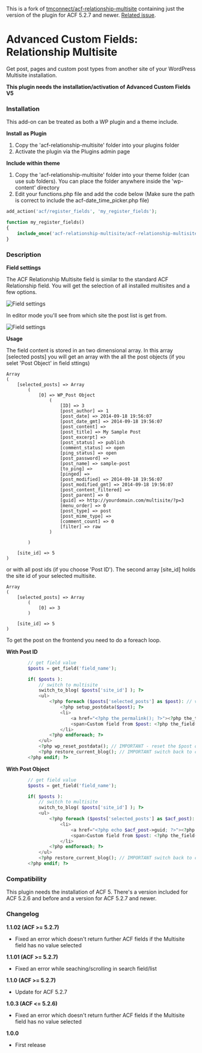 
This is a fork of [tmconnect/acf-relationship-multisite](https://github.com/tmconnect/acf-relationship-multisite) containing just the version of the plugin for ACF 5.2.7 and newer. [Related issue](https://github.com/tmconnect/acf-relationship-multisite/issues/19).




# Advanced Custom Fields: Relationship Multisite

Get post, pages and custom post types from another site of your WordPress Multisite installation.

**This plugin needs the installation/activation of Advanced Custom Fields V5**

### Installation

This add-on can be treated as both a WP plugin and a theme include.

**Install as Plugin**

1. Copy the 'acf-relationship-multisite' folder into your plugins folder
2. Activate the plugin via the Plugins admin page

**Include within theme**

1.	Copy the 'acf-relationship-multisite' folder into your theme folder (can use sub folders). You can place the folder anywhere inside the 'wp-content' directory
2.	Edit your functions.php file and add the code below (Make sure the path is correct to include the acf-date_time_picker.php file)

```php
add_action('acf/register_fields', 'my_register_fields');

function my_register_fields()
{
	include_once('acf-relationship-multisite/acf-relationship-multisite.php');
}
```

### Description

**Field settings**

The ACF Relationship Multisite field is similar to the standard ACF Relationship field. You will get the selection of all installed multisites and a few options.

<img src="http://www.dreihochzwo.de/download/acf-relationship-multisite-field_settings.png" alt="Field settings">

In editor mode you'll see from which site the post list is get from.

<img src="http://www.dreihochzwo.de/download/acf-relationship-multisite_editor-field.png" alt="Field settings">

**Usage**

The field content is stored in an two dimensional array. In this array [selected posts] you will get an array with the all the post objects (if you selet 'Post Object' in field sttings)

```
Array
(
    [selected_posts] => Array
        (
            [0] => WP_Post Object
                (
                    [ID] => 3
                    [post_author] => 1
                    [post_date] => 2014-09-18 19:56:07
                    [post_date_gmt] => 2014-09-18 19:56:07
                    [post_content] => 
                    [post_title] => My Sample Post
                    [post_excerpt] => 
                    [post_status] => publish
                    [comment_status] => open
                    [ping_status] => open
                    [post_password] => 
                    [post_name] => sample-post
                    [to_ping] => 
                    [pinged] => 
                    [post_modified] => 2014-09-18 19:56:07
                    [post_modified_gmt] => 2014-09-18 19:56:07
                    [post_content_filtered] => 
                    [post_parent] => 0
                    [guid] => http://yourdomain.com/multisite/?p=3
                    [menu_order] => 0
                    [post_type] => post
                    [post_mime_type] => 
                    [comment_count] => 0
                    [filter] => raw
                )

        )

    [site_id] => 5
)
```

or with all post ids (if you choose 'Post ID'). The second array [site_id] holds the site id of your selected multisite.

```
Array
(
    [selected_posts] => Array
        (
            [0] => 3
        )

    [site_id] => 5
)
```

To get the post on the frontend you need to do a foreach loop.

**With Post ID**

```php
	    // get field value
	    $posts = get_field('field_name');

	    if( $posts ):
	        // switch to multisite
	        switch_to_blog( $posts['site_id'] ); ?>
	        <ul>        
	            <?php foreach ($posts['selected_posts'] as $post): // variable must be called $post (IMPORTANT) ?>
	                <?php setup_postdata($post); ?>
	                <li>
	                    <a href="<?php the_permalink(); ?>"><?php the_title(); ?></a>
	                    <span>Custom field from $post: <?php the_field('author'); ?></span>
	                </li>
	            <?php endforeach; ?>
	        </ul>
	        <?php wp_reset_postdata(); // IMPORTANT - reset the $post object so the rest of the page works correctly ?>
	        <?php restore_current_blog(); // IMPORTANT switch back to current site?>
	    <?php endif; ?>
```

**With Post Object**

```php
        // get field value
        $posts = get_field('field_name');

        if( $posts ):
            // switch to multisite
            switch_to_blog( $posts['site_id'] ); ?>
            <ul>        
                <?php foreach ($posts['selected_posts'] as $acf_post): ?>
                    <li>
                        <a href="<?php echo $acf_post->guid; ?>"><?php echo $acf_post->post_title; ?></a>
                        <span>Custom field from $post: <?php the_field('author', $acf_post->ID); ?></span>
                    </li>
                <?php endforeach; ?>
            </ul>
            <?php restore_current_blog(); // IMPORTANT switch back to current site?>
        <?php endif; ?>
```


### Compatibility

This plugin needs the installation of ACF 5. There's a version included for ACF 5.2.6 and before and a version for ACF 5.2.7 and newer.

### Changelog
**1.1.02 (ACF >= 5.2.7)**
* Fixed an error which doesn't return further ACF fields if the Multisite field has no value selected

**1.1.01 (ACF >= 5.2.7)**
* Fixed an error while seaching/scrolling in search field/list

**1.1.0 (ACF >= 5.2.7)**
* Update for ACF 5.2.7

**1.0.3 (ACF <= 5.2.6)**
* Fixed an error which doesn't return further ACF fields if the Multisite field has no value selected

**1.0.0**
* First release
